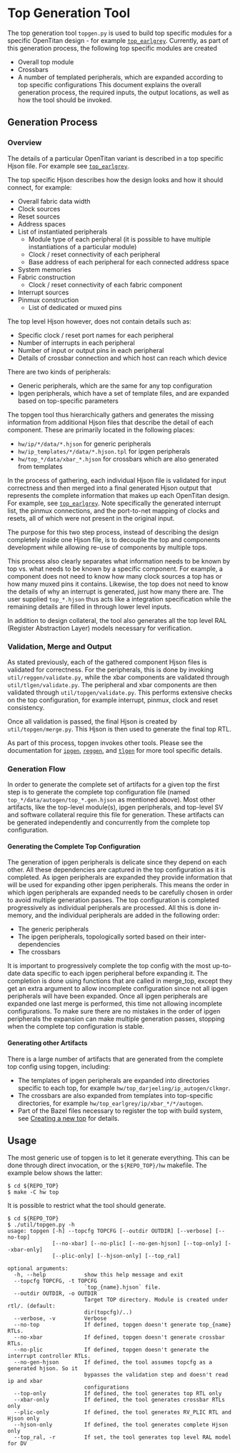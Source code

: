 # Top Generation Tool

The top generation tool `topgen.py` is used to build top specific modules for a specific OpenTitan design - for example [`top_earlgrey`](https://github.com/lowRISC/opentitan/tree/master/hw/top_earlgrey).
Currently, as part of this generation process, the following top specific modules are created
* Overall top module
* Crossbars
* A number of templated peripherals, which are expanded according to top specific configurations
This document explains the overall generation process, the required inputs, the output locations, as well as how the tool should be invoked.

## Generation Process

### Overview
The details of a particular OpenTitan variant is described in a top specific Hjson file.
For example see [`top_earlgrey`](https://github.com/lowRISC/opentitan/tree/master/hw/top_earlgrey/data/top_earlgrey.hjson).

The top specific Hjson describes how the design looks and how it should connect, for example:
* Overall fabric data width
* Clock sources
* Reset sources
* Address spaces
* List of instantiated peripherals
  * Module type of each peripheral (it is possible to have multiple instantiations of a particular module)
  * Clock / reset connectivity of each peripheral
  * Base address of each peripheral for each connected address space
* System memories
* Fabric construction
  * Clock / reset connectivity of each fabric component
* Interrupt sources
* Pinmux construction
  * List of dedicated or muxed pins

The top level Hjson however, does not contain details such as:
* Specific clock / reset port names for each peripheral
* Number of interrupts in each peripheral
* Number of input or output pins in each peripheral
* Details of crossbar connection and which host can reach which device

There are two kinds of peripherals:
* Generic peripherals, which are the same for any top configuration
* Ipgen peripherals, which have a set of template files, and are expanded based on top-specific parameters

The topgen tool thus hierarchically gathers and generates the missing information from additional Hjson files that describe the detail of each component.
These are primarily located in the following places:
* `hw/ip/*/data/*.hjson` for generic peripherals
* `hw/ip_templates/*/data/*.hjson.tpl` for ipgen peripherals
* `hw/top_*/data/xbar_*.hjson` for crossbars which are also generated from templates

In the process of gathering, each individual Hjson file is validated for input correctness and then merged into a final generated Hjson output that represents the complete information that makes up each OpenTitan design.
For example, see [`top_earlgrey`](https://github.com/lowRISC/opentitan/tree/master/hw/top_earlgrey/data/autogen/top_earlgrey.gen.hjson).
Note specifically the generated interrupt list, the pinmux connections, and the port-to-net mapping of clocks and resets, all of which were not present in the original input.

The purpose for this two step process, instead of describing the design completely inside one Hjson file, is to decouple the top and components development while allowing re-use of components by multiple tops.

This process also clearly separates what information needs to be known by top vs. what needs to be known by a specific component.
For example, a component does not need to know how many clock sources a top has or how many muxed pins it contains.
Likewise, the top does not need to know the details of why an interrupt is generated, just how many there are.
The user supplied `top_*.hjson` thus acts like a integration specification while the remaining details are filled in through lower level inputs.

In addition to design collateral, the tool also generates all the top level RAL (Register Abstraction Layer) models necessary for verification.

### Validation, Merge and Output

As stated previously, each of the gathered component Hjson files is validated for correctness.
For the peripherals, this is done by invoking `util/reggen/validate.py`, while the  xbar components are validated through `util/tlgen/validate.py`.
The peripheral and xbar components are then validated through `util/topgen/validate.py`.
This performs extensive checks on the top configuration, for example interrupt, pinmux, clock and reset consistency.

Once all validation is passed, the final Hjson is created by `util/topgen/merge.py`.
This Hjson is then used to generate the final top RTL.

As part of this process, topgen invokes other tools.
Please see the documentation for [`ipgen`](../ipgen/README.md), [`reggen`](../reggen/README.md), and [`tlgen`](../tlgen/README.md) for more tool specific details.

### Generation Flow

In order to generate the complete set of artifacts for a given top the first step is to generate the complete top configuration file (named `top_*/data/autogen/top_*.gen.hjson` as mentioned above).
Most other artifacts, like the top-level module(s), ipgen peripherals, and top-level SV and software collateral require this file for generation.
These artifacts can be generated independently and concurrently from the complete top configuration.

#### Generating the Complete Top Configuration

The generation of ipgen peripherals is delicate since they depend on each other.
All these dependencies are captured in the top configuration as it is completed.
As ipgen peripherals are expanded they provide information that will be used for expanding other ipgen peripherals.
This means the order in which ipgen peripherals are expanded needs to be carefully chosen in order to avoid multiple generation passes.
The top configuration is completed progressively as individual peripherals are processed.
All this is done in-memory, and the individual peripherals are added in the following order:
* The generic peripherals
* The ipgen peripherals, topologically sorted based on their inter-dependencies
* The crossbars

It is important to progressively complete the top config with the most up-to-date data specific to each ipgen peripheral before expanding it.
The completion is done using functions that are called in merge_top, except they get an extra argument to allow incomplete configuration since not all ipgen peripherals will have been expanded.
Once all ipgen peripherals are expanded one last merge is performed, this time not allowing incomplete configurations.
To make sure there are no mistakes in the order of ipgen peripherals the expansion can make multiple generation passes, stopping when the complete top configuration is stable.

#### Generating other Artifacts

There is a large number of artifacts that are generated from the complete top config using topgen, including:
* The templates of ipgen peripherals are expanded into directories specific to each top, for example `hw/top_darjeeling/ip_autogen/clkmgr`.
* The crossbars are also expanded from templates into top-specific directories, for example `hw/top_earlgrey/ip/xbar_*/*/autogen`.
* Part of the Bazel files necessary to register the top with build system, see [Creating a new top](../../hw/top/doc/create_top.md) for details.

## Usage

The most generic use of topgen is to let it generate everything.
This can be done through direct invocation, or the `${REPO_TOP}/hw` makefile.
The example below shows the latter:
```console
$ cd ${REPO_TOP}
$ make -C hw top
```

It is possible to restrict what the tool should generate.

```console
$ cd ${REPO_TOP}
$ ./util/topgen.py -h
usage: topgen [-h] --topcfg TOPCFG [--outdir OUTDIR] [--verbose] [--no-top]
              [--no-xbar] [--no-plic] [--no-gen-hjson] [--top-only] [--xbar-only]
              [--plic-only] [--hjson-only] [--top_ral]

optional arguments:
  -h, --help            show this help message and exit
  --topcfg TOPCFG, -t TOPCFG
                        `top_{name}.hjson` file.
  --outdir OUTDIR, -o OUTDIR
                        Target TOP directory. Module is created under rtl/. (default:
                        dir(topcfg)/..)
  --verbose, -v         Verbose
  --no-top              If defined, topgen doesn't generate top_{name} RTLs.
  --no-xbar             If defined, topgen doesn't generate crossbar RTLs.
  --no-plic             If defined, topgen doesn't generate the interrupt controller RTLs.
  --no-gen-hjson        If defined, the tool assumes topcfg as a generated hjson. So it
                        bypasses the validation step and doesn't read ip and xbar
                        configurations
  --top-only            If defined, the tool generates top RTL only
  --xbar-only           If defined, the tool generates crossbar RTLs only
  --plic-only           If defined, the tool generates RV_PLIC RTL and Hjson only
  --hjson-only          If defined, the tool generates complete Hjson only
  --top_ral, -r         If set, the tool generates top level RAL model for DV

```
